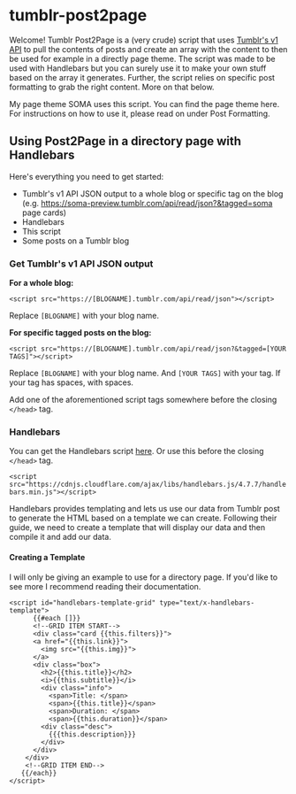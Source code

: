 # tumblr-post2page
Welcome! Tumblr Post2Page is a (very crude) script that uses [Tumblr's v1 API](https://www.tumblr.com/docs/en/api/v1) to pull the 
contents of posts and create an array with the content to then be used for example in a directly page theme. 
The script was made to be used with Handlebars but you can surely use it to make your own stuff based on the array it generates. 
Further, the script relies on specific post formatting to grab the right content. More on that below.

My page theme SOMA uses this script. You can find the page theme here. For instructions on how to use it, please read on under Post Formatting. 

## Using Post2Page in a directory page with Handlebars
Here's everything you need to get started:
- Tumblr's v1 API JSON output to a whole blog or specific tag on the blog 
(e.g. https://soma-preview.tumblr.com/api/read/json?&tagged=soma page cards)
- Handlebars
- This script
- Some posts on a Tumblr blog

### Get Tumblr's v1 API JSON output

**For a whole blog:**

```<script src="https://[BLOGNAME].tumblr.com/api/read/json"></script>```

Replace ```[BLOGNAME]``` with your blog name.

**For specific tagged posts on the blog:**

```<script src="https://[BLOGNAME].tumblr.com/api/read/json?&tagged=[YOUR TAGS]"></script>```

Replace ```[BLOGNAME]``` with your blog name. And ```[YOUR TAGS]``` with your tag. If your tag has spaces, with spaces.

Add one of the aforementioned script tags somewhere before the closing `</head>` tag.

### Handlebars

You can get the Handlebars script [here](https://handlebarsjs.com/). Or use this before the closing `</head>` tag.

```<script src="https://cdnjs.cloudflare.com/ajax/libs/handlebars.js/4.7.7/handlebars.min.js"></script>```

Handlebars provides templating and lets us use our data from Tumblr post to generate the HTML based on a template we can create. 
Following their guide, we need to create a template that will display our data and then compile it and add our data.

#### Creating a Template

I will only be giving an example to use for a directory page. If you'd like to see more I recommend reading their documentation.

```
<script id="handlebars-template-grid" type="text/x-handlebars-template">
      {{#each []}}
      <!--GRID ITEM START-->
      <div class="card {{this.filters}}">
      <a href="{{this.link}}">
        <img src="{{this.img}}">
      </a>
      <div class="box">
        <h2>{{this.title}}</h2>
        <i>{{this.subtitle}}</i>
        <div class="info">
          <span>Title: </span>
          <span>{{this.title}}</span>
          <span>Duration: </span>
          <span>{{this.duration}}</span>
        <div class="desc">
          {{{this.description}}}
        </div>
      </div>
    </div>
    <!--GRID ITEM END-->
   {{/each}}
</script>
````



